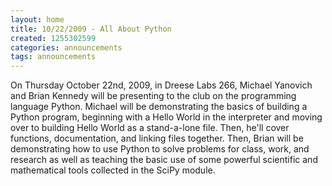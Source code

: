 ```yaml
---
layout: home
title: 10/22/2009 - All About Python
created: 1255302599
categories: announcements
tags: announcements
---
```

On Thursday October 22nd, 2009, in Dreese Labs 266, Michael Yanovich and Brian Kennedy will be presenting to the club on the programming language Python. Michael will be demonstrating the basics of building a Python program, beginning with a Hello World in the interpreter and moving over to building Hello World as a stand-a-lone file. Then, he'll cover functions, documentation, and linking files together. Then, Brian will be demonstrating how to use Python to solve problems for class, work, and research as well as teaching the basic use of some powerful scientific and mathematical tools collected in the SciPy module.
